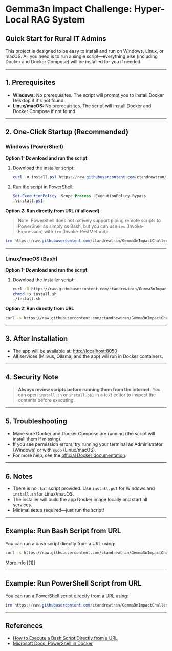 # Gemma3n Impact Challenge: Hyper-Local RAG System

## Quick Start for Rural IT Admins

This project is designed to be easy to install and run on Windows, Linux, or macOS. All you need is to run a single script—everything else (including Docker and Docker Compose) will be installed for you if needed.

---

## 1. Prerequisites

- **Windows:** No prerequisites. The script will prompt you to install Docker Desktop if it's not found.
- **Linux/macOS:** No prerequisites. The script will install Docker and Docker Compose if not found.

---

## 2. One-Click Startup (Recommended)

### Windows (PowerShell)

**Option 1: Download and run the script**

1. Download the installer script:
   ```powershell
   curl -o install.ps1 https://raw.githubusercontent.com/ctandrewtran/Gemma3nImpactChallenge/main/install.ps1
   ```
2. Run the script in PowerShell:
   ```powershell
   Set-ExecutionPolicy -Scope Process -ExecutionPolicy Bypass
   .\install.ps1
   ```

**Option 2: Run directly from URL (if allowed)**

> Note: PowerShell does not natively support piping remote scripts to PowerShell as simply as Bash, but you can use `iex` (Invoke-Expression) with `irm` (Invoke-RestMethod):

```powershell
irm https://raw.githubusercontent.com/ctandrewtran/Gemma3nImpactChallenge/main/install.ps1 | iex
```

---

### Linux/macOS (Bash)

**Option 1: Download and run the script**

1. Download the installer script:
   ```bash
   curl -O https://raw.githubusercontent.com/ctandrewtran/Gemma3nImpactChallenge/main/install.sh
   chmod +x install.sh
   ./install.sh
   ```

**Option 2: Run directly from URL**

```bash
curl -s https://raw.githubusercontent.com/ctandrewtran/Gemma3nImpactChallenge/main/install.sh | bash
```

---

## 3. After Installation

- The app will be available at: [http://localhost:8050](http://localhost:8050)
- All services (Milvus, Ollama, and the app) will run in Docker containers.

---

## 4. Security Note

> **Always review scripts before running them from the internet.**
> You can open `install.sh` or `install.ps1` in a text editor to inspect the contents before executing.

---

## 5. Troubleshooting

- Make sure Docker and Docker Compose are running (the script will install them if missing).
- If you see permission errors, try running your terminal as Administrator (Windows) or with `sudo` (Linux/macOS).
- For more help, see the [official Docker documentation](https://docs.docker.com/get-docker/).

---

## 6. Notes

- There is no `.bat` script provided. Use `install.ps1` for Windows and `install.sh` for Linux/macOS.
- The installer will build the app Docker image locally and start all services.
- Minimal setup required—just run the script!

---

## Example: Run Bash Script from URL

You can run a bash script directly from a URL using:

```bash
curl -s https://raw.githubusercontent.com/ctandrewtran/Gemma3nImpactChallenge/main/install.sh | bash
```

[More info](https://www.atlantic.net/vps-hosting/how-to-execute-a-bash-script-directly-from-a-url/) [[1]]

---

## Example: Run PowerShell Script from URL

You can run a PowerShell script directly from a URL using:

```powershell
irm https://raw.githubusercontent.com/ctandrewtran/Gemma3nImpactChallenge/main/install.ps1 | iex
```

---

## References
- [How to Execute a Bash Script Directly from a URL](https://www.atlantic.net/vps-hosting/how-to-execute-a-bash-script-directly-from-a-url/)
- [Microsoft Docs: PowerShell in Docker](https://learn.microsoft.com/en-ca/powershell/scripting/install/powershell-in-docker?view=powershell-7.4)
